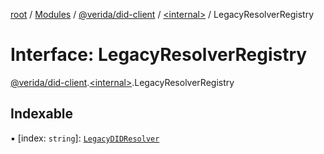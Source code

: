 [root](../README.md) / [Modules](../modules.md) / [@verida/did-client](../modules/verida_did_client.md) / [<internal\>](../modules/verida_did_client._internal_.md) / LegacyResolverRegistry

# Interface: LegacyResolverRegistry

[@verida/did-client](../modules/verida_did_client.md).[<internal\>](../modules/verida_did_client._internal_.md).LegacyResolverRegistry

## Indexable

▪ [index: `string`]: [`LegacyDIDResolver`](../modules/verida_did_client._internal_.md#legacydidresolver)
